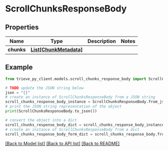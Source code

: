 # ScrollChunksResponseBody


## Properties

Name | Type | Description | Notes
------------ | ------------- | ------------- | -------------
**chunks** | [**List[ChunkMetadata]**](ChunkMetadata.md) |  | 

## Example

```python
from trieve_py_client.models.scroll_chunks_response_body import ScrollChunksResponseBody

# TODO update the JSON string below
json = "{}"
# create an instance of ScrollChunksResponseBody from a JSON string
scroll_chunks_response_body_instance = ScrollChunksResponseBody.from_json(json)
# print the JSON string representation of the object
print(ScrollChunksResponseBody.to_json())

# convert the object into a dict
scroll_chunks_response_body_dict = scroll_chunks_response_body_instance.to_dict()
# create an instance of ScrollChunksResponseBody from a dict
scroll_chunks_response_body_form_dict = scroll_chunks_response_body.from_dict(scroll_chunks_response_body_dict)
```
[[Back to Model list]](../README.md#documentation-for-models) [[Back to API list]](../README.md#documentation-for-api-endpoints) [[Back to README]](../README.md)


